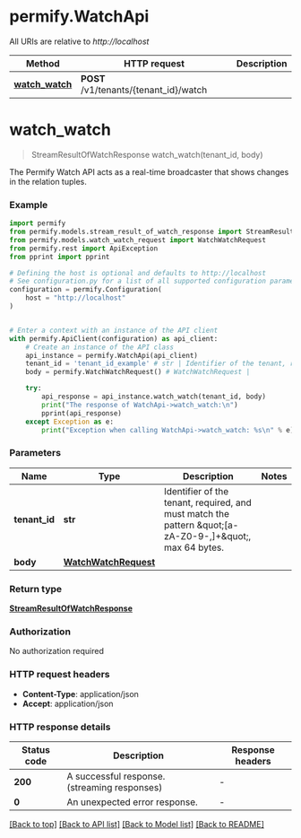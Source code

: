 # permify.WatchApi

All URIs are relative to *http://localhost*

Method | HTTP request | Description
------------- | ------------- | -------------
[**watch_watch**](WatchApi.md#watch_watch) | **POST** /v1/tenants/{tenant_id}/watch | 


# **watch_watch**
> StreamResultOfWatchResponse watch_watch(tenant_id, body)



The Permify Watch API acts as a real-time broadcaster that shows changes in the relation tuples.

### Example


```python
import permify
from permify.models.stream_result_of_watch_response import StreamResultOfWatchResponse
from permify.models.watch_watch_request import WatchWatchRequest
from permify.rest import ApiException
from pprint import pprint

# Defining the host is optional and defaults to http://localhost
# See configuration.py for a list of all supported configuration parameters.
configuration = permify.Configuration(
    host = "http://localhost"
)


# Enter a context with an instance of the API client
with permify.ApiClient(configuration) as api_client:
    # Create an instance of the API class
    api_instance = permify.WatchApi(api_client)
    tenant_id = 'tenant_id_example' # str | Identifier of the tenant, required, and must match the pattern \"[a-zA-Z0-9-,]+\", max 64 bytes.
    body = permify.WatchWatchRequest() # WatchWatchRequest | 

    try:
        api_response = api_instance.watch_watch(tenant_id, body)
        print("The response of WatchApi->watch_watch:\n")
        pprint(api_response)
    except Exception as e:
        print("Exception when calling WatchApi->watch_watch: %s\n" % e)
```



### Parameters


Name | Type | Description  | Notes
------------- | ------------- | ------------- | -------------
 **tenant_id** | **str**| Identifier of the tenant, required, and must match the pattern \&quot;[a-zA-Z0-9-,]+\&quot;, max 64 bytes. | 
 **body** | [**WatchWatchRequest**](WatchWatchRequest.md)|  | 

### Return type

[**StreamResultOfWatchResponse**](StreamResultOfWatchResponse.md)

### Authorization

No authorization required

### HTTP request headers

 - **Content-Type**: application/json
 - **Accept**: application/json

### HTTP response details

| Status code | Description | Response headers |
|-------------|-------------|------------------|
**200** | A successful response.(streaming responses) |  -  |
**0** | An unexpected error response. |  -  |

[[Back to top]](#) [[Back to API list]](../README.md#documentation-for-api-endpoints) [[Back to Model list]](../README.md#documentation-for-models) [[Back to README]](../README.md)

